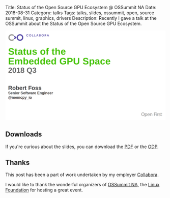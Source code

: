 Title: Status of the Open Source GPU Ecosystem @ OSSummit NA
Date: 2018-08-31
Category: talks
Tags: talks, slides, ossummit, open, source summit, linux, graphics, drivers
Description: Recently I gave a talk at the OSSummit about the Status of the Open Source GPU Ecosystem.

![Intro slide](/images/2018-08-31_ossummit.png)

## Downloads
If you're curious about the slides, you can download the [PDF](/files/2018-08-31/2018_gfx_status_ossummit_na.pdf) or
the [ODP](/files/2018-08-31/2018_gfx_status_ossummit_na.odp).

## Thanks
This post has been a part of work undertaken by my employer [Collabora](http://www.collabora.com).

I would like to thank the wonderful organizers of [OSSummit NA](https://events.linuxfoundation.org/events/open-source-summit-north-america-2018/), the [Linux Foundation](https://www.linuxfoundation.org/) for hosting a great event.
